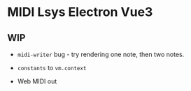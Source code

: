 # MIDI Lsys Electron Vue3

## WIP

* `midi-writer` bug - try rendering one note, then two notes.

* `constants` to `vm.context`

* Web MIDI out

